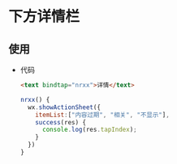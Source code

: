 # 下方详情栏

## 使用

+ 代码

  ```html
  <text bindtap="nrxx">详情</text>
  ```

  ```js
  nrxx() {
    wx.showActionSheet({
      itemList:["内容过期", "相关", "不显示"],
      success(res) {
        console.log(res.tapIndex);
      }
    })
  }
  ```
